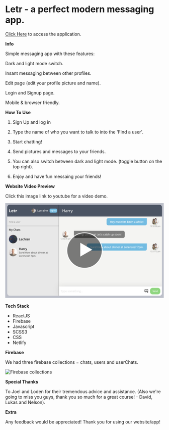 # Letr - a perfect modern messaging app.

[Click Here](https://storied-seahorse-83953f.netlify.app/) to access the application.

**Info**

Simple messaging app with these features:

Dark and light mode switch.

Insant messaging between other profiles.

Edit page (edit your profile picture and name).

Login and Signup page.

Mobile & browser friendly.

**How To Use**

1. Sign Up and log in

1. Type the name of who you want to talk to into the 'Find a user'.

1. Start chatting!

1. Send pictures and messages to your friends.

1. You can also switch between dark and light mode. (toggle button on the top right).

1. Enjoy and have fun messaing your friends!

**Website Video Preview**

Click this image link to youtube for a video demo.

[![Link to video](Playbutton.png)]()

**Tech Stack**

* ReactJS
* Firebase
* Javascript
* SCSS3
* CSS
* Netlify

**Firebase**

We had three firebase collections = chats, users and userChats.  

![Firebase collections]()

**Special Thanks**

To Joel and Loden for their tremendous advice and assistance. 
(Also we're going to miss you guys, thank you so much for a great course! - David, Lukas and Nelson).

**Extra**

Any feedback would be appreciated! Thank you for using our website/app!